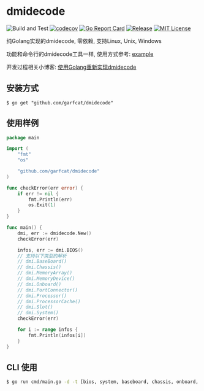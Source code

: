 # dmidecode
![Build and Test](https://github.com/garfcat/dmidecode/workflows/Build%20and%20Test/badge.svg)
[![codecov](https://codecov.io/gh/yumaojun03/dmidecode/branch/master/graph/badge.svg)](https://codecov.io/gh/yumaojun03/dmidecode)
[![Go Report Card](https://goreportcard.com/badge/github.com/garfcat/dmidecode)](https://goreportcard.com/report/github.com/garfcat/dmidecode)
[![Release](https://img.shields.io/github/release/yumaojun03/dmidecode.svg?style=flat-square)](https://github.com/garfcat/dmidecode/releases)
[![MIT License](https://img.shields.io/github/license/yumaojun03/dmidecode.svg)](https://github.com/garfcat/dmidecode/blob/master/LICENSE)

纯Golang实现的dmidecode, 零依赖, 支持Linux, Unix, Windows

功能和命令行的dmidecode工具一样, 使用方式参考: [example](./example/main.go)

开发过程相关小博客: [使用Golang重新实现dmidecode](https://www.jianshu.com/p/2e7ce2946b6b)

## 安装方式

```
$ go get "github.com/garfcat/dmidecode"
```

## 使用样例

``` go
package main

import (
	"fmt"
	"os"

	"github.com/garfcat/dmidecode"
)

func checkError(err error) {
	if err != nil {
		fmt.Println(err)
		os.Exit(1)
	}
}

func main() {
	dmi, err := dmidecode.New()
	checkError(err)

	infos, err := dmi.BIOS()
	// 支持以下类型的解析
	// dmi.BaseBoard()
	// dmi.Chassis()
	// dmi.MemoryArray()
	// dmi.MemoryDevice()
	// dmi.Onboard()
	// dmi.PortConnector()
	// dmi.Processor()
	// dmi.ProcessorCache()
	// dmi.Slot()
	// dmi.System()
	checkError(err)

	for i := range infos {
		fmt.Println(infos[i])
	}
}
```

## CLI 使用
``` sh
$ go run cmd/main.go -d -t [bios, system, baseboard, chassis, onboard, port, processor, memory, slot]
```